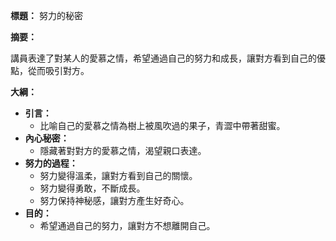 **標題：** 努力的秘密

**摘要：**

講員表達了對某人的愛慕之情，希望通過自己的努力和成長，讓對方看到自己的優點，從而吸引對方。

**大綱：**

* **引言：**
    * 比喻自己的愛慕之情為樹上被風吹過的果子，青澀中帶著甜蜜。
* **內心秘密：**
    * 隱藏著對對方的愛慕之情，渴望親口表達。
* **努力的過程：**
    * 努力變得溫柔，讓對方看到自己的關懷。
    * 努力變得勇敢，不斷成長。
    * 努力保持神秘感，讓對方產生好奇心。
* **目的：**
    * 希望通過自己的努力，讓對方不想離開自己。